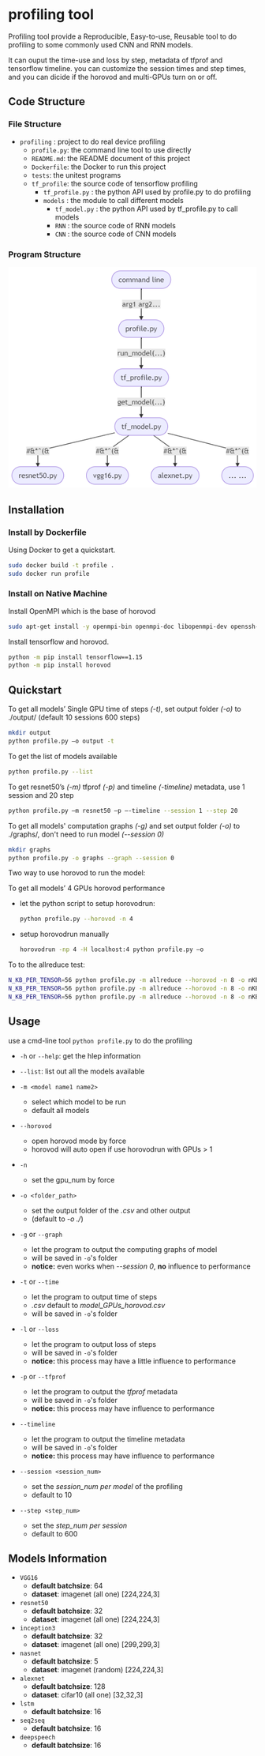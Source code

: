 # profiling tool

Profiling tool provide a Reproducible, Easy-to-use, Reusable tool to do profiling to some commonly used CNN and RNN models.

It can ouput the time-use and loss by step, metadata of tfprof and tensorflow timeline. you can customize the session times and step times, and you can dicide if the horovod and multi-GPUs turn on or off.

## Code Structure

### File Structure

- `profiling` : project to do real device profiling
  - `profile.py`: the command line tool to use directly
  - `README.md`: the README document of this project
  - `Dockerfile`: the Docker to run this project
  - `tests`: the unitest programs
  - `tf_profile`: the source code of tensorflow profiling
    - `tf_profile.py` : the python API used by profile.py to do profiling
    - `models` : the module to call different models
      - `tf_model.py` : the python API used by tf_profile.py to call models
      - `RNN` : the source code of RNN models
      - `CNN` : the source code of CNN models

### Program Structure

![program_structure](README.assets/profiling_program_structure.png
)

## Installation

### Install by Dockerfile

Using Docker to get a quickstart.

```bash
sudo docker build -t profile .
sudo docker run profile
```

### Install on Native Machine

Install OpenMPI which is the base of horovod

```bash
sudo apt-get install -y openmpi-bin openmpi-doc libopenmpi-dev openssh-client
```

Install tensorflow and horovod.

```bash
python -m pip install tensorflow==1.15
python -m pip install horovod
```

## Quickstart

To get all models’ Single GPU time of steps *(-t)*, set output folder *(-o)* to ./output/  (default 10 sessions 600 steps)

```bash
mkdir output
python profile.py –o output -t
```

To get the list of models available

```bash
python profile.py --list
```

To get resnet50’s *(-m)* tfprof *(-p)* and timeline *(-timeline)* metadata, use 1 session and 20 step

```bash
python profile.py –m resnet50 –p –-timeline --session 1 --step 20
```

To get all models' computation graphs *(-g)* and set output folder *(-o)* to ./graphs/, don't need to run model *(--session 0)*

```bash
mkdir graphs
python profile.py -o graphs --graph --session 0
```

Two way to use horovod to run the model:

To get all models’ 4 GPUs horovod performance

- let the python script to setup horovodrun:
  
  ```bash
  python profile.py --horovod -n 4
  ```

- setup horovodrun manually

  ```bash
  horovodrun -np 4 -H localhost:4 python profile.py –o
  ```

To to the allreduce test:

```bash
N_KB_PER_TENSOR=56 python profile.py -m allreduce --horovod -n 8 -o nKB_56_gpu_8 --session 1 --step 55 -t
N_KB_PER_TENSOR=56 python profile.py -m allreduce --horovod -n 8 -o nKB_56_gpu_8 --graph
N_KB_PER_TENSOR=56 python profile.py -m allreduce --horovod -n 8 -o nKB_56_gpu_8 --session 1 --step 10 --timeline1
```

## Usage

use a cmd-line tool `python profile.py` to do the profiling

- `-h` or `--help`: get the hlep information

- `--list`: list out all the models available

- `-m <model name1 name2>`
  - select which model to be run
  - default all models

- `--horovod`
  - open horovod mode by force
  - horovod will auto open if use horovodrun with GPUs > 1

- `-n`
  - set the gpu_num by force

- `-o <folder_path>`
  - set the output folder of the *.csv* and other output
  - (default to *-o ./*)

- `-g` or `--graph`
  - let the program to output the computing graphs of model
  - will be saved in `-o`'s folder
  - **notice:** even works when *--session 0*, **no** influence to performance

- `-t` or `--time`
  - let the program to output time of steps
  - *.csv* default to *model_GPUs_horovod.csv*
  - will be saved in `-o`'s folder

- `-l` or `--loss`
  - let the program to output loss of steps
  - will be saved in `-o`'s folder
  - **notice:** this process may have a little influence to performance

- `-p` or `--tfprof`
  - let the program to output the *tfprof* metadata
  - will be saved in `-o`'s folder
  - **notice:** this process may have influence to performance

- `--timeline`
  - let the program to output the timeline metadata
  - will be saved in `-o`'s folder
  - **notice:** this process may have influence to performance

- `--session <session_num>`
  - set the *session_num per model* of the profiling
  - default to 10

- `--step <step_num>`
  - set the *step_num per session*
  - default to 600

## Models Information

- `VGG16`
  - **default batchsize**: 64
  - **dataset**: imagenet (all one) [224,224,3]
- `resnet50`
  - **default batchsize**: 32
  - **dataset**: imagenet (all one) [224,224,3]
- `inception3`
  - **default batchsize**: 32
  - **dataset**: imagenet (all one) [299,299,3]
- `nasnet`
  - **default batchsize**: 5
  - **dataset**: imagenet (random) [224,224,3]
- `alexnet`
  - **default batchsize**: 128
  - **dataset**: cifar10 (all one) [32,32,3]
- `lstm`
  - **default batchsize**: 16
- `seq2seq`
  - **default batchsize**: 16
- `deepspeech`
  - **default batchsize**: 16

